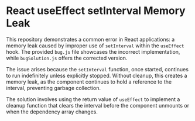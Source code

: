 # React useEffect setInterval Memory Leak

This repository demonstrates a common error in React applications: a memory leak caused by improper use of `setInterval` within the `useEffect` hook.  The provided `bug.js` file showcases the incorrect implementation, while `bugSolution.js` offers the corrected version.

The issue arises because the `setInterval` function, once started, continues to run indefinitely unless explicitly stopped.  Without cleanup, this creates a memory leak, as the component continues to hold a reference to the interval, preventing garbage collection.

The solution involves using the return value of `useEffect` to implement a cleanup function that clears the interval before the component unmounts or when the dependency array changes.
